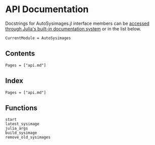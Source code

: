 # API Documentation

Docstrings for AutoSysimages.jl interface members can be [accessed through Julia's built-in documentation system](https://docs.julialang.org/en/v1/manual/documentation/index.html#Accessing-Documentation-1) or in the list below.

```@meta
CurrentModule = AutoSysimages
```

## Contents

```@contents
Pages = ["api.md"]
```

## Index

```@index
Pages = ["api.md"]
```


## Functions

```@docs
start
latest_sysimage
julia_args
build_sysimage
remove_old_sysimages
```
